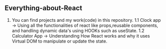 ## Everything-about-React
1. You can find projects and my work(code) in this repository.
	1.1 Clock app -> Using all the functionalities of react like props,reusable components, and handling dynamic data's using HOOKs such as useState.
	1.2 Calculator App -> Understanding How React works and why it uses Virtual DOM to manipulate or update the state.


